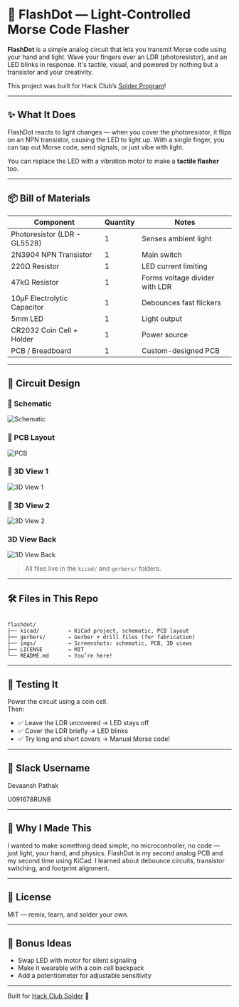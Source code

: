 # 🔦 FlashDot — Light-Controlled Morse Code Flasher

**FlashDot** is a simple analog circuit that lets you transmit Morse code using your hand and light. Wave your fingers over an LDR (photoresistor), and an LED blinks in response. It's tactile, visual, and powered by nothing but a transistor and your creativity.

This project was built for Hack Club’s [Solder Program](https://github.com/hackclub/solder)!

---

## ✨ What It Does

FlashDot reacts to light changes — when you cover the photoresistor, it flips on an NPN transistor, causing the LED to light up. With a single finger, you can tap out Morse code, send signals, or just vibe with light.

You can replace the LED with a vibration motor to make a **tactile flasher** too.

---

## 📦 Bill of Materials

| Component         | Quantity | Notes                             |
|------------------|----------|-----------------------------------|
| Photoresistor (LDR - GL5528) | 1 | Senses ambient light            |
| 2N3904 NPN Transistor         | 1 | Main switch                     |
| 220Ω Resistor                 | 1 | LED current limiting            |
| 47kΩ Resistor                 | 1 | Forms voltage divider with LDR |
| 10µF Electrolytic Capacitor   | 1 | Debounces fast flickers         |
| 5mm LED                       | 1 | Light output                    |
| CR2032 Coin Cell + Holder     | 1 | Power source                    |
| PCB / Breadboard              | 1 | Custom-designed PCB             |

---

## 📐 Circuit Design

### 🧠 Schematic
![Schematic](https://hc-cdn.hel1.your-objectstorage.com/s/v3/5575c1a80b1f5b70a031b5f64ae826be50f14af0_schematic.png)

### 🧩 PCB Layout
![PCB](https://hc-cdn.hel1.your-objectstorage.com/s/v3/351ecb2458c5308662ba37b8f6732e3e9ee6896a_pcb.png)

### 🔭 3D View 1
![3D View 1](https://hc-cdn.hel1.your-objectstorage.com/s/v3/cb5ac5b21e113990b0580e8fff5f09fa288346d7_pcb_3d_1.png)

### 🔬 3D View 2
![3D View 2](https://hc-cdn.hel1.your-objectstorage.com/s/v3/1f2cbfb4f6b5305f7c9d8f8a9baf214dab5c307d_pcb_3d_2.png)

### 3D View Back
![3D View Back](https://hc-cdn.hel1.your-objectstorage.com/s/v3/87bd16d734722f658a79709f2faefd4998ccb5a8_image.png)

> All files live in the `kicad/` and `gerbers/` folders.

---

## 🛠️ Files in This Repo

```

flashdot/
├── kicad/         → KiCad project, schematic, PCB layout
├── gerbers/       → Gerber + drill files (for fabrication)
├── imgs/          → Screenshots: schematic, PCB, 3D views
├── LICENSE        → MIT
└── README.md      → You’re here!

```

---

## 🧪 Testing It

Power the circuit using a coin cell.  
Then:
- ✅ Leave the LDR uncovered → LED stays off
- ✅ Cover the LDR briefly → LED blinks
- ✅ Try long and short covers → Manual Morse code!

---

## 🙋 Slack Username

Devaansh Pathak

U091678RUNB

---

## 🚀 Why I Made This

I wanted to make something dead simple, no microcontroller, no code — just light, your hand, and physics. FlashDot is my second analog PCB and my second time using KiCad. I learned about debounce circuits, transistor switching, and footprint alignment.

---

## 📎 License

MIT — remix, learn, and solder your own.

---

## 📣 Bonus Ideas

- Swap LED with motor for silent signaling
- Make it wearable with a coin cell backpack
- Add a potentiometer for adjustable sensitivity

---

Built for [Hack Club Solder](https://github.com/hackclub/solder) 💚